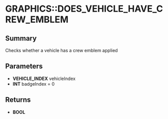 # GRAPHICS::DOES_VEHICLE_HAVE_CREW_EMBLEM

## Summary
Checks whether a vehicle has a crew emblem applied

## Parameters
* **VEHICLE_INDEX** vehicleIndex
* **INT** badgeIndex = 0

## Returns
* **BOOL**
